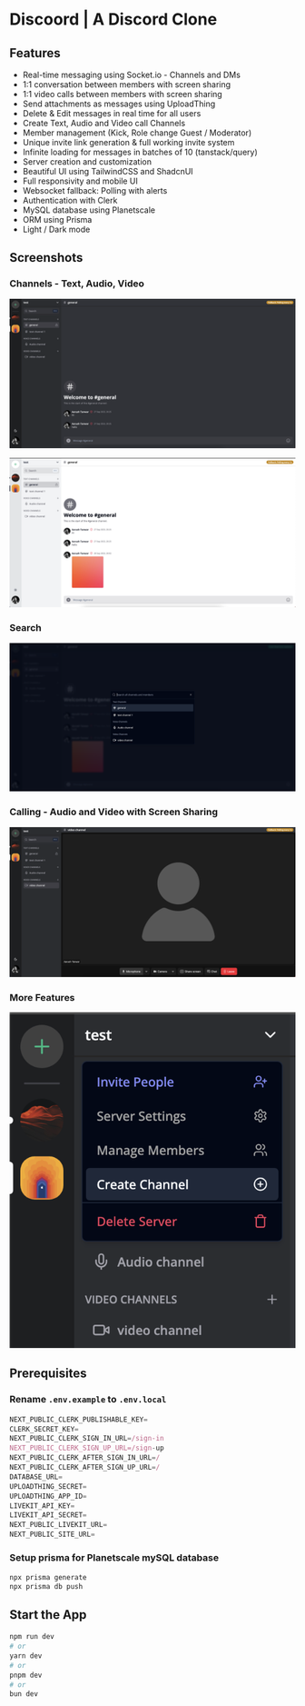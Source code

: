 # Discoord | A Discord Clone

## Features

- Real-time messaging using Socket.io - Channels and DMs
- 1:1 conversation between members with screen sharing
- 1:1 video calls between members with screen sharing
- Send attachments as messages using UploadThing
- Delete & Edit messages in real time for all users
- Create Text, Audio and Video call Channels
- Member management (Kick, Role change Guest / Moderator)
- Unique invite link generation & full working invite system
- Infinite loading for messages in batches of 10 (tanstack/query)
- Server creation and customization
- Beautiful UI using TailwindCSS and ShadcnUI
- Full responsivity and mobile UI
- Websocket fallback: Polling with alerts
- Authentication with Clerk
- MySQL database using Planetscale
- ORM using Prisma
- Light / Dark mode

## Screenshots

### Channels - Text, Audio, Video

![channel screen](./public/screenshots/chat.png)

![channel screen light mode](./public/screenshots/chat-light.png)

### Search

![search](./public/screenshots/search.png)

### Calling - Audio and Video with Screen Sharing

![Call](./public/screenshots/call.png)

### More Features

![More Features](./public/screenshots/more.png)

## Prerequisites

### Rename `.env.example` to `.env.local`

```js
NEXT_PUBLIC_CLERK_PUBLISHABLE_KEY=
CLERK_SECRET_KEY=
NEXT_PUBLIC_CLERK_SIGN_IN_URL=/sign-in
NEXT_PUBLIC_CLERK_SIGN_UP_URL=/sign-up
NEXT_PUBLIC_CLERK_AFTER_SIGN_IN_URL=/
NEXT_PUBLIC_CLERK_AFTER_SIGN_UP_URL=/
DATABASE_URL=
UPLOADTHING_SECRET=
UPLOADTHING_APP_ID=
LIVEKIT_API_KEY=
LIVEKIT_API_SECRET=
NEXT_PUBLIC_LIVEKIT_URL=
NEXT_PUBLIC_SITE_URL=
```

### Setup prisma for Planetscale mySQL database

```shell
npx prisma generate
npx prisma db push
```

## Start the App

```bash
npm run dev
# or
yarn dev
# or
pnpm dev
# or
bun dev
```
